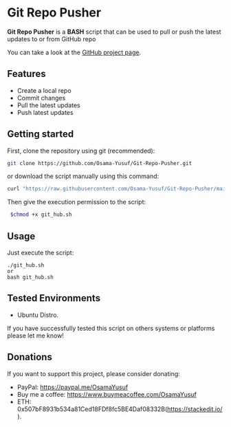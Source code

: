 # Git Repo Pusher

**Git Repo Pusher** is a **BASH** script that can be used to pull or push the latest updates to or from GitHub repo

You can take a look at the [GitHub project page](https://github.com/Osama-Yusuf/Git-Repo-Pusher).


## Features

* Create a local repo
* Commit changes
* Pull the latest updates
* Push latest updates


## Getting started

First, clone the repository using git (recommended):

```bash
git clone https://github.com/Osama-Yusuf/Git-Repo-Pusher.git
```

or download the script manually using this command:

```bash
curl "https://raw.githubusercontent.com/Osama-Yusuf/Git-Repo-Pusher/main/git_hub.sh" -o git_hub.sh
```

Then give the execution permission to the script:

```bash
 $chmod +x git_hub.sh
```
## Usage

Just execute the script:

```
./git_hub.sh
or
bash git_hub.sh
```
## Tested Environments

* Ubuntu Distro.

If you have successfully tested this script on others systems or platforms please let me know!

## Donations

 If you want to support this project, please consider donating:
 * PayPal: https://paypal.me/OsamaYusuf
 * Buy me a coffee: https://www.buymeacoffee.com/OsamaYusuf
 * ETH: 0x507bF8931b534a81Ced18FDf8fc5BE4Daf08332B(https://stackedit.io/).